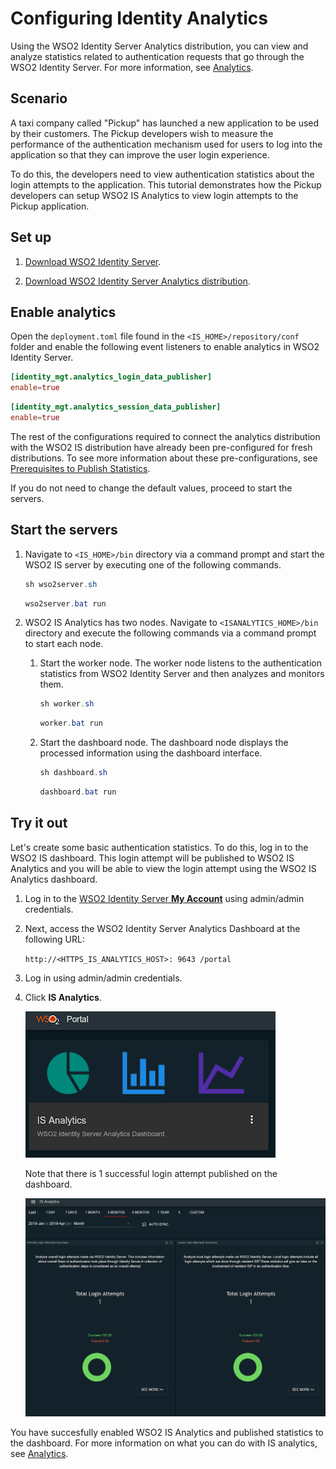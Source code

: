 # Configuring Identity Analytics

Using the WSO2 Identity Server Analytics distribution, you can view and analyze statistics related to authentication requests that go through the WSO2 Identity Server. For more information, see [Analytics](../../learn/analytics).

## Scenario

A taxi company called "Pickup" has launched a new application to be used by their customers. The Pickup developers wish to measure the performance of the authentication mechanism used for users to log into the application so that they can improve the user login experience. 

To do this, the developers need to view authentication statistics about the login attempts to the application. This tutorial demonstrates how the Pickup developers can setup WSO2 IS Analytics to view login attempts to the Pickup application. 

## Set up 

1. [Download WSO2 Identity Server](https://wso2.com/identity-and-access-management/).

2. [Download WSO2 Identity Server Analytics distribution](https://wso2.com/identity-and-access-management/install/analytics/).

## Enable analytics

Open the `deployment.toml` file found in the `<IS_HOME>/repository/conf` folder and enable the following event listeners to enable analytics in WSO2 Identity Server. 

``` toml
[identity_mgt.analytics_login_data_publisher]
enable=true
```

```toml
[identity_mgt.analytics_session_data_publisher] 
enable=true
```

The rest of the configurations required to connect the analytics distribution with the WSO2 IS distribution have already been pre-configured for fresh distributions. To see more information about these pre-configurations, see [Prerequisites to Publish Statistics](../../learn/prerequisites-to-publish-statistics). 

If you do not need to change the default values, proceed to start the servers. 

## Start the servers

1. Navigate to `<IS_HOME>/bin` directory via a command prompt and start the WSO2 IS server by executing one of the following commands.

    ``` java tab="Linux/MacOS"
    sh wso2server.sh
    ```

    ``` java tab="Windows"
    wso2server.bat run
    ```

2. WSO2 IS Analytics has two nodes. Navigate to `<ISANALYTICS_HOME>/bin` directory and execute the following commands via a command prompt to start each node. 
    1. Start the worker node. The worker node listens to the authentication statistics from WSO2 Identity Server and then analyzes and monitors them. 
    
        ``` java tab="Linux/MacOS"
        sh worker.sh
        ```

        ``` java tab="Windows"
        worker.bat run
        ```

    2. Start the dashboard node. The dashboard node displays the processed information using the dashboard interface. 

        ``` java tab="Linux/MacOS"
        sh dashboard.sh
        ```

        ``` java tab="Windows"
        dashboard.bat run
        ```

## Try it out

Let's create some basic authentication statistics. To do this, log in to the WSO2 IS dashboard. This login attempt will be published to WSO2 IS Analytics and you will be able to view the login attempt using the WSO2 IS Analytics dashboard. 

1. Log in to the [WSO2 Identity Server **My Account**](https://localhost:9443/myaccount) using admin/admin credentials. 

2. Next, access the WSO2 Identity Server Analytics Dashboard at the following URL: 

    `http://<HTTPS_IS_ANALYTICS_HOST>: 9643 /portal`

3. Log in using admin/admin credentials. 

4. Click **IS Analytics**. 

    ![is-analytics](../assets/img/learn/is-analytics.png)

    Note that there is 1 successful login attempt published on the dashboard. 

    ![is-analytics-login-attempts](../assets/img/learn/is-analytics-login-attempts.png)

You have succesfully enabled WSO2 IS Analytics and published statistics to the dashboard. For more information on what you can do with IS analytics, see [Analytics](../../learn/analytics).
